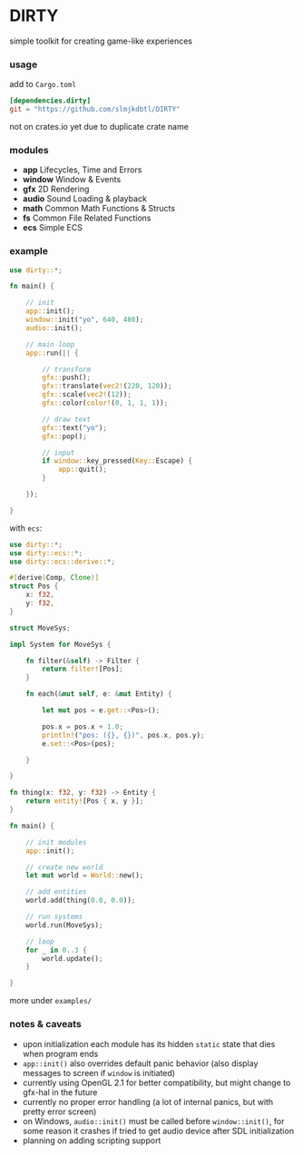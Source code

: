 # DIRTY
simple toolkit for creating game-like experiences

### usage
add to `Cargo.toml`
```toml
[dependencies.dirty]
git = "https://github.com/slmjkdbtl/DIRTY"
```
not on crates.io yet due to duplicate crate name

### modules
- **app** Lifecycles, Time and Errors
- **window** Window & Events
- **gfx** 2D Rendering
- **audio** Sound Loading & playback
- **math** Common Math Functions & Structs
- **fs** Common File Related Functions
- **ecs** Simple ECS

### example
```rust
use dirty::*;

fn main() {

	// init
	app::init();
	window::init("yo", 640, 480);
	audio::init();

	// main loop
	app::run(|| {

		// transform
		gfx::push();
		gfx::translate(vec2!(220, 120));
		gfx::scale(vec2!(12));
		gfx::color(color!(0, 1, 1, 1));

		// draw text
		gfx::text("yo");
		gfx::pop();

		// input
		if window::key_pressed(Key::Escape) {
			app::quit();
		}

	});

}
```
with `ecs`:

```rust
use dirty::*;
use dirty::ecs::*;
use dirty::ecs::derive::*;

#[derive(Comp, Clone)]
struct Pos {
	x: f32,
	y: f32,
}

struct MoveSys;

impl System for MoveSys {

	fn filter(&self) -> Filter {
		return filter![Pos];
	}

	fn each(&mut self, e: &mut Entity) {

		let mut pos = e.get::<Pos>();

		pos.x = pos.x + 1.0;
		println!("pos: ({}, {})", pos.x, pos.y);
		e.set::<Pos>(pos);

	}

}

fn thing(x: f32, y: f32) -> Entity {
	return entity![Pos { x, y }];
}

fn main() {

	// init modules
	app::init();

	// create new world
	let mut world = World::new();

	// add entities
	world.add(thing(0.0, 0.0));

	// run systems
	world.run(MoveSys);

	// loop
	for _ in 0..3 {
		world.update();
	}

}
```
more under `examples/`

### notes & caveats

- upon initialization each module has its hidden `static` state that dies when program ends
- `app::init()` also overrides default panic behavior (also display messages to screen if `window` is initiated)
- currently using OpenGL 2.1 for better compatibility, but might change to gfx-hal in the future
- currently no proper error handling (a lot of internal panics, but with pretty error screen)
- on Windows, `audio::init()` must be called before `window::init()`, for some reason it crashes if tried to get audio device after SDL initialization
- planning on adding scripting support

